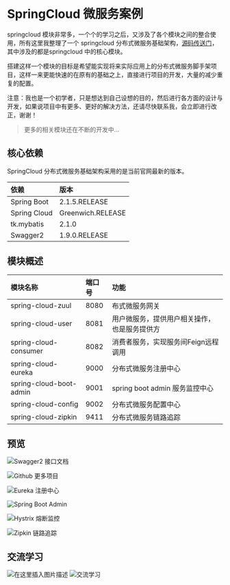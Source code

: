 # SpringCloud 微服务案例

springcloud 模块非常多，一个个的学习之后，又涉及了各个模块之间的整合使用，所有这里我整理了一个 springcloud 分布式微服务基础架构，[源码传送门](https://github.com/Tellsea/spring-cloud-templete)，其中涉及的都是springcloud 中的核心模块。

搭建这样一个模块的目标是希望能实现将来实际应用上的分布式微服务脚手架项目，这样一来更能快速的在原有的基础之上，直接进行项目的开发，大量的减少重复的配置。

注意：我也是一个初学者，只是想达到自己设想的目的，然后进行各方面的设计与开发，如果说项目中有更多、更好的解决方法，还请尽快联系我，会立即进行改正，谢谢！

> 更多的相关模块还在不断的开发中...

## 核心依赖

SpringCloud 分布式微服务基础架构采用的是当前官网最新的版本。

| 依赖 | 版本 |
|:--|:--|
| Spring Boot | 2.1.5.RELEASE |
| Spring Cloud | Greenwich.RELEASE |
| tk.mybatis | 2.1.0 |
| Swagger2 | 1.9.0.RELEASE |

## 模块概述

| 模块名称 | 端口号 | 功能 |
|:--|:--|:--|
| spring-cloud-zuul | 8080 | 布式微服务网关 |
| spring-cloud-user | 8081 | 用户微服务，提供用户相关操作，也是服务提供方 |
| spring-cloud-consumer | 8082 | 消费者服务，实现服务间Feign远程调用 |
| spring-cloud-eureka | 9000 | 分布式微服务注册中心 |
| spring-cloud-boot-admin | 9001 | spring boot admin 服务监控中心 |
| spring-cloud-config | 9002 | 分布式微服务配置中心 |
| spring-cloud-zipkin | 9411 | 分布式微服务链路追踪 |

## 预览

![Swagger2 接口文档](https://github.com/Tellsea/spring-cloud-templete/blob/master/doc/images/1.png)

![Github 更多项目](https://github.com/Tellsea/spring-cloud-templete/blob/master/doc/images/2.png)

![Eureka 注册中心](https://github.com/Tellsea/spring-cloud-templete/blob/master/doc/images/3.png)

![Spring Boot Admin](https://github.com/Tellsea/spring-cloud-templete/blob/master/doc/images/4.png)

![Hystrix 熔断监控](https://github.com/Tellsea/spring-cloud-templete/blob/master/doc/images/5.png)

![Zipkin 链路追踪](https://github.com/Tellsea/spring-cloud-templete/blob/master/doc/images/6.png)

## 交流学习

![在这里插入图片描述](https://github.com/Tellsea/springboot-learn/blob/master/doc/images/emoticon1.jpg)
![交流学习](https://github.com/Tellsea/springboot-learn/blob/master/doc/images/qq-group.png)
